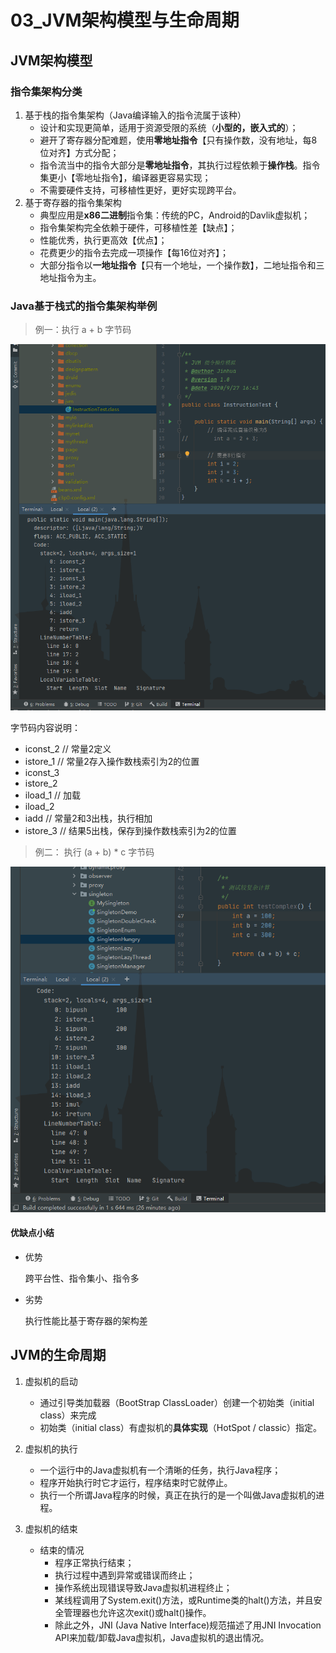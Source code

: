 # 03_JVM架构模型与生命周期

## JVM架构模型

### 指令集架构分类

1. 基于栈的指令集架构（Java编译输入的指令流属于该种）
   * 设计和实现更简单，适用于资源受限的系统（**小型的，嵌入式的**）；
   * 避开了寄存器分配难题，使用**零地址指令**【只有操作数，没有地址，每8位对齐】方式分配；
   * 指令流当中的指令大部分是**零地址指令**，其执行过程依赖于**操作栈**。指令集更小【零地址指令】，编译器更容易实现；
   * 不需要硬件支持，可移植性更好，更好实现跨平台。
2. 基于寄存器的指令集架构
   - 典型应用是**x86二进制**指令集：传统的PC，Android的Davlik虚拟机；
   - 指令集架构完全依赖于硬件，可移植性差【缺点】；
   - 性能优秀，执行更高效【优点】；
   - 花费更少的指令去完成一项操作【每16位对齐】；
   - 大部分指令以**一地址指令**【只有一个地址，一个操作数】，二地址指令和三地址指令为主。

### Java基于栈式的指令集架构举例

> 例一：执行 a + b 字节码

![例一_执行求和运算的指令](ref/例一_执行求和运算的指令.png)

字节码内容说明：

* iconst_2  // 常量2定义
* istore_1  // 常量2存入操作数栈索引为2的位置
* iconst_3
* istore_2
* iload_1  // 加载
* iload_2
* iadd  // 常量2和3出栈，执行相加
* istore_3  // 结果5出栈，保存到操作数栈索引为2的位置

> 例二： 执行 (a + b) * c 字节码

![例二_执行加法和乘法的指令](ref/例二_执行加法和乘法的指令.png)

#### 优缺点小结

* 优势

  跨平台性、指令集小、指令多

* 劣势

  执行性能比基于寄存器的架构差

## JVM的生命周期

1. 虚拟机的启动
   * 通过引导类加载器（BootStrap ClassLoader）创建一个初始类（initial class）来完成
   * 初始类（initial class）有虚拟机的**具体实现**（HotSpot / classic）指定。

2. 虚拟机的执行
   * 一个运行中的Java虚拟机有一个清晰的任务，执行Java程序；
   * 程序开始执行时它才运行，程序结束时它就停止。
   * 执行一个所谓Java程序的时候，真正在执行的是一个叫做Java虚拟机的进程。
3. 虚拟机的结束
   * 结束的情况
     * 程序正常执行结束；
     * 执行过程中遇到异常或错误而终止；
     * 操作系统出现错误导致Java虚拟机进程终止；
     * 某线程调用了System.exit()方法，或Runtime类的halt()方法，并且安全管理器也允许这次exit()或halt()操作。
     * 除此之外，JNI (Java Native Interface)规范描述了用JNI Invocation API来加载/卸载Java虚拟机，Java虚拟机的退出情况。